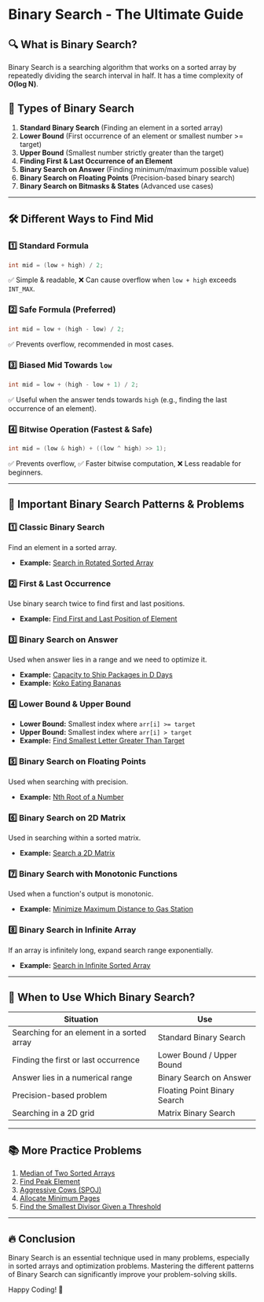# Binary Search - The Ultimate Guide

## 🔍 What is Binary Search?
Binary Search is a searching algorithm that works on a sorted array by repeatedly dividing the search interval in half. It has a time complexity of **O(log N)**.

## 🚀 Types of Binary Search
1. **Standard Binary Search** (Finding an element in a sorted array)
2. **Lower Bound** (First occurrence of an element or smallest number >= target)
3. **Upper Bound** (Smallest number strictly greater than the target)
4. **Finding First & Last Occurrence of an Element**
5. **Binary Search on Answer** (Finding minimum/maximum possible value)
6. **Binary Search on Floating Points** (Precision-based binary search)
7. **Binary Search on Bitmasks & States** (Advanced use cases)

---

## 🛠️ Different Ways to Find Mid
### 1️⃣ Standard Formula
```cpp
int mid = (low + high) / 2;
```
✅ Simple & readable, ❌ Can cause overflow when `low + high` exceeds `INT_MAX`.

### 2️⃣ Safe Formula (Preferred)
```cpp
int mid = low + (high - low) / 2;
```
✅ Prevents overflow, recommended in most cases.

### 3️⃣ Biased Mid Towards `low`
```cpp
int mid = low + (high - low + 1) / 2;
```
✅ Useful when the answer tends towards `high` (e.g., finding the last occurrence of an element).

### 4️⃣ Bitwise Operation (Fastest & Safe)
```cpp
int mid = (low & high) + ((low ^ high) >> 1);
```
✅ Prevents overflow, ✅ Faster bitwise computation, ❌ Less readable for beginners.

---

## 📌 Important Binary Search Patterns & Problems

### 1️⃣ **Classic Binary Search**
Find an element in a sorted array.
- **Example:** [Search in Rotated Sorted Array](https://leetcode.com/problems/search-in-rotated-sorted-array/)

### 2️⃣ **First & Last Occurrence**
Use binary search twice to find first and last positions.
- **Example:** [Find First and Last Position of Element](https://leetcode.com/problems/find-first-and-last-position-of-element-in-sorted-array/)

### 3️⃣ **Binary Search on Answer**
Used when answer lies in a range and we need to optimize it.
- **Example:** [Capacity to Ship Packages in D Days](https://leetcode.com/problems/capacity-to-ship-packages-within-d-days/)
- **Example:** [Koko Eating Bananas](https://leetcode.com/problems/koko-eating-bananas/)

### 4️⃣ **Lower Bound & Upper Bound**
- **Lower Bound:** Smallest index where `arr[i] >= target`
- **Upper Bound:** Smallest index where `arr[i] > target`
- **Example:** [Find Smallest Letter Greater Than Target](https://leetcode.com/problems/find-smallest-letter-greater-than-target/)

### 5️⃣ **Binary Search on Floating Points**
Used when searching with precision.
- **Example:** [Nth Root of a Number](https://www.geeksforgeeks.org/n-th-root-number/)

### 6️⃣ **Binary Search on 2D Matrix**
Used in searching within a sorted matrix.
- **Example:** [Search a 2D Matrix](https://leetcode.com/problems/search-a-2d-matrix/)

### 7️⃣ **Binary Search with Monotonic Functions**
Used when a function's output is monotonic.
- **Example:** [Minimize Maximum Distance to Gas Station](https://leetcode.com/problems/minimize-max-distance-to-gas-station/)

### 8️⃣ **Binary Search in Infinite Array**
If an array is infinitely long, expand search range exponentially.
- **Example:** [Search in Infinite Sorted Array](https://www.geeksforgeeks.org/find-position-element-sorted-array-infinite-numbers/)

---

## 🎯 When to Use Which Binary Search?
| Situation | Use |
|-----------|-----|
| Searching for an element in a sorted array | Standard Binary Search |
| Finding the first or last occurrence | Lower Bound / Upper Bound |
| Answer lies in a numerical range | Binary Search on Answer |
| Precision-based problem | Floating Point Binary Search |
| Searching in a 2D grid | Matrix Binary Search |

---

## 📚 More Practice Problems
1. [Median of Two Sorted Arrays](https://leetcode.com/problems/median-of-two-sorted-arrays/)
2. [Find Peak Element](https://leetcode.com/problems/find-peak-element/)
3. [Aggressive Cows (SPOJ)](https://www.spoj.com/problems/AGGRCOW/)
4. [Allocate Minimum Pages](https://www.geeksforgeeks.org/allocate-minimum-number-pages/)
5. [Find the Smallest Divisor Given a Threshold](https://leetcode.com/problems/find-the-smallest-divisor-given-a-threshold/)

---

## 🔥 Conclusion
Binary Search is an essential technique used in many problems, especially in sorted arrays and optimization problems. Mastering the different patterns of Binary Search can significantly improve your problem-solving skills.

Happy Coding! 🚀

